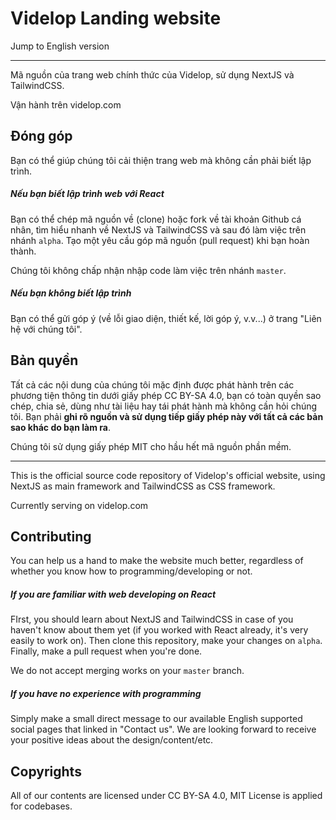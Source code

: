 # Videlop Landing website

Jump to English version

---

Mã nguồn của trang web chính thức của Videlop, sử dụng NextJS và TailwindCSS.

Vận hành trên videlop.com



## Đóng góp

Bạn có thể giúp chúng tôi cải thiện trang web mà không cần phải biết lập trình.

##### Nếu bạn biết lập trình web với React

Bạn có thể chép mã nguồn về (clone) hoặc fork về tài khoản Github cá nhân, tìm hiểu nhanh về NextJS và TailwindCSS và sau đó làm việc trên nhánh `alpha`. Tạo một yêu cầu góp mã nguồn (pull request) khi bạn hoàn thành. 

Chúng tôi không chấp nhận nhập code làm việc trên nhánh `master`.

##### Nếu bạn không biết lập trình

Bạn có thể gửi góp ý (về lỗi giao diện, thiết kế, lời góp ý, v.v...) ở trang "Liên hệ với chúng tôi".



## Bản quyền

Tất cả các nội dung của chúng tôi mặc định được phát hành trên các phương tiện thông tin dưới giấy phép CC BY-SA 4.0, bạn có toàn quyền sao chép, chia sẻ, dùng như tài liệu hay tái phát hành mà không cần hỏi chúng tôi. Bạn phải **ghi rõ nguồn và sử dụng tiếp giấy phép này với tất cả các bản sao khác do bạn làm ra**.

Chúng tôi sử dụng giấy phép MIT cho hầu hết mã nguồn phần mềm.



---

This is the official source code repository of Videlop's official website, using NextJS as main framework and TailwindCSS as CSS framework.

Currently serving on videlop.com



## Contributing

You can help us a hand to make the website much better, regardless of whether you know how to programming/developing or not.

##### If you are familiar with web developing on React

FIrst, you should learn about NextJS and TailwindCSS in case of you haven't know about them yet (if you worked with React already, it's very easily to work on). Then clone this repository, make your changes on `alpha`. Finally, make a pull request when you're done.

We do not accept merging works on your `master` branch.

##### If you have no experience with programming

Simply make a small direct message to our available English supported social pages that linked in "Contact us". We are looking forward to receive your positive ideas about the design/content/etc.



## Copyrights

All of our contents are licensed under CC BY-SA 4.0, MIT License is applied for codebases.
